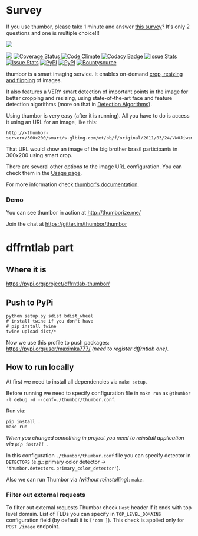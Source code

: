 # Survey

If you use thumbor, please take 1 minute and answer [this survey](http://t.co/qPBLXJX0mi)? It's only 2 questions and one is multiple choice!!!

[<img src="https://raw.github.com/thumbor/thumbor/master/logo-thumbor.png">](https://github.com/thumbor/thumbor)

[<img src="https://secure.travis-ci.org/thumbor/thumbor.png?branch=master">](http://travis-ci.org/thumbor/thumbor)
[![Coverage Status](https://coveralls.io/repos/thumbor/thumbor/badge.svg?branch=master&service=github)](https://coveralls.io/github/thumbor/thumbor?branch=master)
[![Code Climate](https://codeclimate.com/github/thumbor/thumbor/badges/gpa.svg)](https://codeclimate.com/github/thumbor/thumbor)
[![Codacy Badge](https://api.codacy.com/project/badge/373e13c719c0417f84f0d7d363c9d539)](https://www.codacy.com/app/heynemann/thumbor)
[![Issue Stats](http://issuestats.com/github/thumbor/thumbor/badge/pr)](http://issuestats.com/github/thumbor/thumbor)
[![Issue Stats](http://issuestats.com/github/thumbor/thumbor/badge/issue)](http://issuestats.com/github/thumbor/thumbor) 
[![PyPI](https://img.shields.io/pypi/v/thumbor.svg)](https://pypi.python.org/pypi/thumbor)
[![PyPI](https://img.shields.io/pypi/dm/thumbor.svg)](https://pypi.python.org/pypi/thumbor)
[![Bountysource](https://www.bountysource.com/badge/tracker?tracker_id=257692)](https://www.bountysource.com/trackers/257692-globocom-thumbor?utm_source=257692&utm_medium=shield&utm_campaign=TRACKER_BADGE)

thumbor is a smart imaging service. It enables on-demand [crop, resizing and flipping](http://thumbor.readthedocs.io/en/latest/crop_and_resize_algorithms.html) of images.

It also features a VERY smart detection of important points in the image for better cropping and resizing, using state-of-the-art face and feature detection algorithms (more on that in [Detection Algorithms](http://thumbor.readthedocs.io/en/latest/detection_algorithms.html)).

Using thumbor is very easy (after it is running). All you have to do is access it using an URL for an image, like this:

```
http://<thumbor-server>/300x200/smart/s.glbimg.com/et/bb/f/original/2011/03/24/VN0JiwzmOw0b0lg.jpg
```

That URL would show an image of the big brother brasil participants in 300x200 using smart crop.

There are several other options to the image URL configuration. You can check them in the [Usage page](http://thumbor.readthedocs.io/en/latest/usage.html).

For more information check [thumbor's
documentation](http://thumbor.readthedocs.org/en/latest/index.html "thumbor docs").

### Demo

You can see thumbor in action at http://thumborize.me/



Join the chat at https://gitter.im/thumbor/thumbor

# dffrntlab part

## Where it is

https://pypi.org/project/dffrntlab-thumbor/

## Push to PyPi

```
python setup.py sdist bdist_wheel
# install twine if you don't have
# pip install twine
twine upload dist/*
```

Now we use this profile to push packages: https://pypi.org/user/maximka777/ _(need to register dffrntlab one)_.

## How to run locally

At first we need to install all dependencies via `make setup`.

Before running we need to specify configuration file in `make run` as `@thumbor -l debug -d --conf=./thumbor/thumbor.conf`.

Run via:
```
pip install .
make run
```

_When you changed something in project you need to reinstall application via `pip install .`_

In this configuration `./thumbor/thumbor.conf` file you can specify detector in `DETECTORS` (e.g.: primary color detector -> `'thumbor.detectors.primary_color_detector'`).

Also we can run Thumbor via _(without reinstalling)_: `make`.

### Filter out external requests

To filter out external requests Thumbor check `Host` header if it ends with top level domain. List of TLDs you can specify in `TOP_LEVEL_DOMAINS` configuration field (by default it is `['com']`).
This check is applied only for `POST /image` endpoint.
